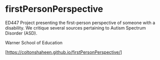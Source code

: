 # firstPersonPerspective
ED447 Project presenting the first-person perspective of someone with a disability.
We critique several sources pertaining to Autism Spectrum Disorder (ASD).

Warner School of Education

[https://coltonshaheen.github.io/firstPersonPerspective/]
